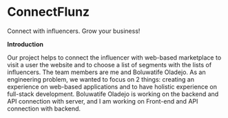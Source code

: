 # ConnectFlunz
Connect with influencers. Grow your business!

**Introduction**

Our project helps to connect the influencer with web-based marketplace to visit a user the website and to choose a list of segments with the lists of influencers.
The team members are me and Boluwatife Oladejo. As an engineering problem, we wanted to focus on 2 things: creating an experience on web-based applications and to have holistic experience on full-stack development. 
Boluwatife Oladejo is working on the backend and API connection with server, and I am working on Front-end and API connection with backend.
